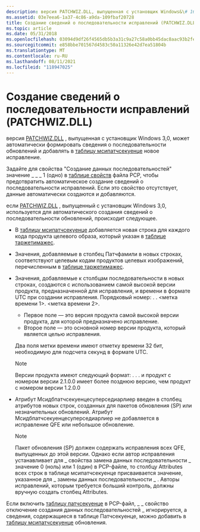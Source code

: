 ```yaml
---
description: версия PATCHWIZ.DLL, выпущенная с установщик Windows&\# 160; 3.0, может автоматически создавать сведения о последовательности исправлений и добавлять в таблицу мсипатчсекуенце новое исправление.
ms.assetid: 03e7eea6-1a37-4c86-a9da-109fbaf20728
title: Создание сведений о последовательности исправлений (PATCHWIZ.DLL)
ms.topic: article
ms.date: 05/31/2018
ms.openlocfilehash: 03094d9df26f4565db5b3a31c9a27c58a0bb45dac8aac93b2fefce34104d58c1
ms.sourcegitcommit: e858bbe701567d4583c50a11326e42d7ea51804b
ms.translationtype: MT
ms.contentlocale: ru-RU
ms.lasthandoff: 08/11/2021
ms.locfileid: "118947025"
---
```

# <a name="generating-patch-sequence-information-patchwizdll"></a>Создание сведений о последовательности исправлений (PATCHWIZ.DLL)

версия [PATCHWIZ.DLL](patchwiz-dll.md) , выпущенная с установщик Windows 3,0, может автоматически формировать сведения о последовательности обновлений и добавлять в [таблицу мсипатчсекуенце](msipatchsequence-table.md) новое исправление.

Задайте для свойства "Создание данных последовательностей" значение \_ \_ \_ 1 (одно) в [таблице свойств](properties-table-patchwiz-dll-.md) файла PCP, чтобы предотвратить автоматическое создание сведений о последовательности исправлений. Если это свойство отсутствует, данные автоматически создаются и добавляются.

если [PATCHWIZ.DLL](patchwiz-dll.md) , выпущенный с установщик Windows 3,0, используется для автоматического создания сведений о последовательности обновлений, происходит следующее.

-   В [таблицу мсипатчсекуенце](msipatchsequence-table.md) добавляется новая строка для каждого кода продукта целевого образа, который указан в [таблице таржетимажес](targetimages-table-patchwiz-dll-.md).
-   Значения, добавляемые в столбец Патчфамили в новых строках, соответствуют целевым кодам продуктов целевых изображений, перечисленным в [таблице таржетимажес](targetimages-table-patchwiz-dll-.md).
-   Значения, добавляемые к столбцам последовательности в новых строках, создаются с использованием самой высокой версии продукта, предназначенной для исправления, и времени в формате UTC при создании исправления. Порядковый номер: <Product Minor Version> . <Build Major Number> . <метка времени 1>. <метка времени 2>.
    -   Первое поле — это версия продукта самой высокой версии продукта, для которой предназначено исправление.
    -   Второе поле — это основной номер версии продукта, который является целью исправления.

    Два поля метки времени имеют отметку времени 32 бит, необходимую для подсчета секунд в формате UTC.
    > [!Note]  
    > Версии продукта имеют следующий формат: <Product Major Version> . <Product Minor Version> . <Build Major Number> . <Build Minor Number> и продукт с номером версии 2.1.0.0 имеет более позднюю версию, чем продукт с номером версии 1.2.0.0

     

-   Атрибут Мсидбпатчсекуенцесуперседиарлиер введен в столбец атрибутов новых строк, созданных для пакетов обновления (SP) или незначительных обновлений. Атрибут Мсидбпатчсекуенцесуперседиарлиер не добавляется в исправление QFE или небольшое обновление.
    > [!Note]  
    > Пакет обновления (SP) должен содержать исправления всех QFE, выпущенных до этой версии. Однако если автор исправления устанавливает для \_ свойства замена данных последовательности \_ значение 0 (ноль) или 1 (один) в PCP-файле, то столбцу Attributes всех строк в таблице мсипатчсекуенце присваивается значение, указанное для \_ замены данных последовательности \_ . Авторы исправлений, которым требуется больший контроль, должны вручную создать столбец Attributes.

     

Если включить [таблицу патчсекуенце](patchsequence-table--patchwiz-dll-.md) в PCP-файл, \_ \_ свойство отключение создания данных последовательностей \_ игнорируется, а сведения, содержащиеся в таблице Патчсекуенце, можно добавить в [таблицу мсипатчсекуенце](msipatchsequence-table.md) обновления.

 

 



